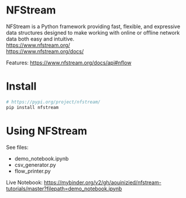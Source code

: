 # NFStream 
NFStream is a Python framework providing fast, flexible, and expressive data structures designed to make working with online or offline network data both easy and intuitive.  
https://www.nfstream.org/  
https://www.nfstream.org/docs/  

Features: https://www.nfstream.org/docs/api#nflow  

# Install

```bash
# https://pypi.org/project/nfstream/
pip install nfstream
```

# Using NFStream
See files:
  - demo_notebook.ipynb
  - csv_generator.py
  - flow_printer.py 

Live Notebook: https://mybinder.org/v2/gh/aouinizied/nfstream-tutorials/master?filepath=demo_notebook.ipynb  
